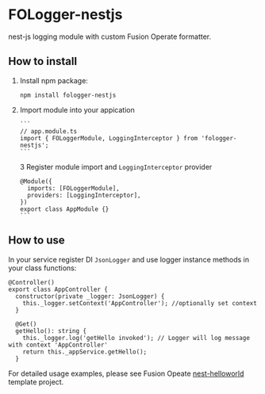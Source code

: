 # FOLogger-nestjs

nest-js logging module with custom Fusion Operate formatter.

## How to install

1.  Install npm package:

    `npm install fologger-nestjs`

2.  Import module into your appication

        ```
        // app.module.ts
        import { FOLoggerModule, LoggingInterceptor } from 'fologger-nestjs';
        ```

    3 Register module import and `LoggingInterceptor` provider

        @Module({
          imports: [FOLoggerModule],
          providers: [LoggingInterceptor],
        })
        export class AppModule {}
        ```

## How to use

In your service register DI `JsonLogger` and use logger instance methods in your class functions:

```
@Controller()
export class AppController {
  constructor(private _logger: JsonLogger) {
    this._logger.setContext('AppController'); //optionally set context
  }

  @Get()
  getHello(): string {
    this._logger.log('getHello invoked'); // Logger will log message with context 'AppController'
    return this._appService.getHello();
  }
```

For detailed usage examples, please see Fusion Opeate [nest-helloworld](https://fusionfabric.visualstudio.com/FusionOperate/_git/nest-helloworld) template project.
